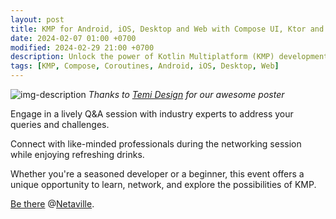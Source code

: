 ```yaml
---
layout: post
title: KMP for Android, iOS, Desktop and Web with Compose UI, Ktor and Coroutines
date: 2024-02-07 01:00 +0700
modified: 2024-02-29 21:00 +0700
description: Unlock the power of Kotlin Multiplatform (KMP) development at our event, featuring a hands-on setup of a KMP project from scratch. 
tags: [KMP, Compose, Coroutines, Android, iOS, Desktop, Web]
---
```


![img-description](/assets/img/intro/KMP_presentation_post.png)
_Thanks to [Temi Design](https://temi.design/) for our awesome poster_


Engage in a lively Q&A session with industry experts to address your queries and challenges.

Connect with like-minded professionals during the networking session while enjoying refreshing drinks.

Whether you're a seasoned developer or a beginner, this event offers a unique opportunity to learn, network, and explore the possibilities of KMP.


[Be there](https://netaville.mk/portal/events/066e9ff3-2916-465f-95af-a2db5c3d95d9/details) @[Netaville](https://www.google.com/maps/place/Netaville/@42.0053716,21.4104277,15z/data=!4m2!3m1!1s0x0:0x9cc7da2bb3dca134).